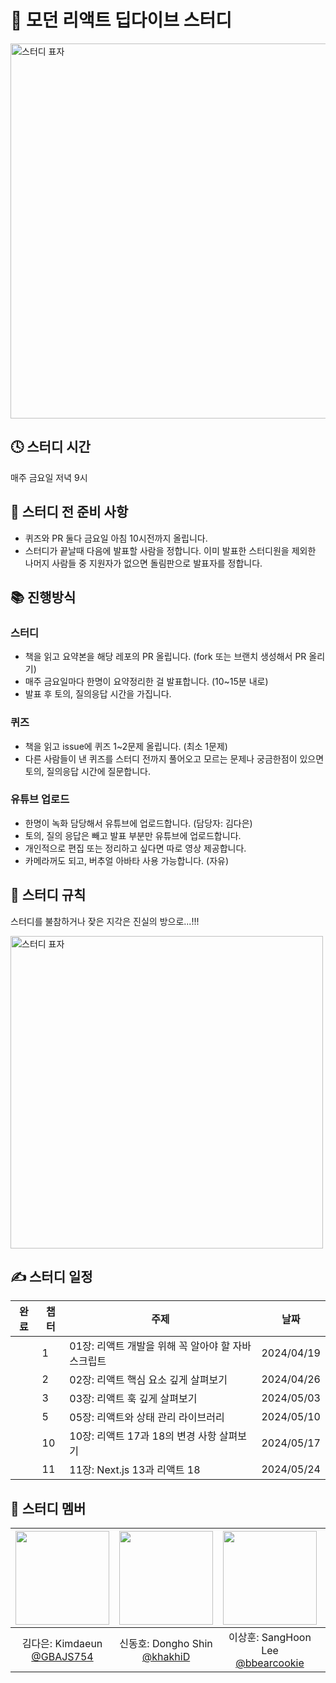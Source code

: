 # 🧡 모던 리액트 딥다이브 스터디

<img src="https://github.com/KJ-StudyWithMe/modern-react-deep-dive/assets/104294861/664879a5-9c2f-47ba-9f5f-cac72ea8628f" width="600px" alt="스터디 표자" />

## 🕓 스터디 시간
매주 금요일 저녁 9시 

## 🛒 스터디 전 준비 사항
- 퀴즈와 PR 둘다 금요일 아침 10시전까지 올립니다.
- 스터디가 끝날때 다음에 발표할 사람을 정합니다. 이미 발표한 스터디원을 제외한 나머지 사람들 중 지원자가 없으면 돌림판으로 발표자를 정합니다.

## 📚 진행방식
### 스터디
- 책을 읽고 요약본을 해당 레포의 PR 올립니다. (fork 또는 브랜치 생성해서 PR 올리기)
- 매주 금요일마다 한명이 요약정리한 걸 발표합니다. (10~15분 내로)
- 발표 후 토의, 질의응답 시간을 가집니다.

### 퀴즈
- 책을 읽고 issue에 퀴즈 1~2문제 올립니다. (최소 1문제)
- 다른 사람들이 낸 퀴즈를 스터디 전까지 풀어오고 모르는 문제나 궁금한점이 있으면 토의, 질의응답 시간에 질문합니다.

### 유튜브 업로드
- 한명이 녹화 담당해서 유튜브에 업로드합니다. (담당자: 김다은)
- 토의, 질의 응답은 빼고 발표 부분만 유튜브에 업로드합니다.
- 개인적으로 편집 또는 정리하고 싶다면 따로 영상 제공합니다.
- 카메라꺼도 되고, 버추얼 아바타 사용 가능합니다. (자유)

## 🧾 스터디 규칙
스터디를 불참하거나 잦은 지각은 진실의 방으로...!!!

<img src="https://github.com/KJ-StudyWithMe/modern-react-deep-dive/assets/104294861/49d39998-0199-46e8-94c4-cca4e9fdbd82" width="500px" alt="스터디 표자" />



## ✍️ 스터디 일정

| 완료 | 챕터 | 주제                                             | 날짜       |
| ---- | ---- | ------------------------------------------------ | ---------- |
| ` ` | 1    | 01장: 리액트 개발을 위해 꼭 알아야 할 자바스크립트    | 2024/04/19 |
| ` ` | 2    | 02장: 리액트 핵심 요소 깊게 살펴보기            |  2024/04/26|
| ` ` | 3    | 03장: 리액트 훅 깊게 살펴보기                      | 2024/05/03 |
| ` ` | 5   | 05장: 리액트와 상태 관리 라이브러리                            | 2024/05/10 |
| ` ` | 10   | 10장: 리액트 17과 18의 변경 사항 살펴보기                     | 2024/05/17 |
| ` ` | 11   | 11장: Next.js 13과 리액트 18                | 2024/05/24 |

## 👶 스터디 멤버

|<img src="https://avatars.githubusercontent.com/u/104294861?v=4,GBAJS754,Kimdaeun,https://github.com/GBAJS754" width="150" height="150"/>|<img src="https://avatars.githubusercontent.com/u/74141521?v=4,khakhiD,Dongho Shin,https://github.com/khakhiD" width="150" height="150"/>|<img src="https://avatars.githubusercontent.com/u/50488780?v=4,bbearcookie,SangHoon Lee,https://github.com/bbearcookie" width="150" height="150"/>|<img src="https://avatars.githubusercontent.com/u/99384699?v=4,jkea1,,https://github.com/jkea1" width="150" height="150"/>|<img src="https://avatars.githubusercontent.com/u/91667853?v=4,leeminhee119,Minhee Lee,https://github.com/leeminhee119" width="150" height="150"/>
|:-:|:-:|:-:|:-:|:-:
|김다은: Kimdaeun<br/>[@GBAJS754](https://github.com/GBAJS754)|신동호: Dongho Shin<br/>[@khakhiD](https://github.com/khakhiD)|이상훈: SangHoon Lee<br/>[@bbearcookie](https://github.com/bbearcookie)|정진경: <br/>[@jkea1](https://github.com/jkea1)|이민희: Minhee Lee<br/>[@leeminhee119](https://github.com/leeminhee119)

